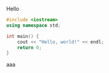 Hello
```cpp
#include <iostream>
using namespace std;

int main() {
    cout << "Hello, world!" << endl;
    return 0;
}
```
aaa
